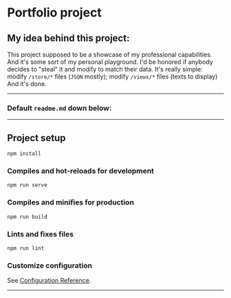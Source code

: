 # Portfolio project

## My idea behind this project:

This project supposed to be a showcase of my professional capabilities.
And it's some sort of my personal playground.
I'd be honored if anybody decides to "steal" it and modify to match their data. It's really simple:
modify `/store/*` files (`JSON` mostly);
modify `/views/*` files (texts to display)
And it's done.

---

### Default `readme.md` down below:

---

## Project setup

```
npm install
```

### Compiles and hot-reloads for development

```
npm run serve
```

### Compiles and minifies for production

```
npm run build
```

### Lints and fixes files

```
npm run lint
```

### Customize configuration

See [Configuration Reference](https://cli.vuejs.org/config/).

---
